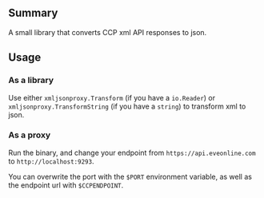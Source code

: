 ## Summary

A small library that converts CCP xml API responses to json.

## Usage

### As a library

Use either `xmljsonproxy.Transform` (if you have a `io.Reader`) or `xmljsonproxy.TransformString` (if you have a `string`) to transform xml to json.

### As a proxy

Run the binary, and change your endpoint from `https://api.eveonline.com` to `http://localhost:9293`. 

You can overwrite the port with the `$PORT` environment variable, as well as the endpoint url with `$CCPENDPOINT`.